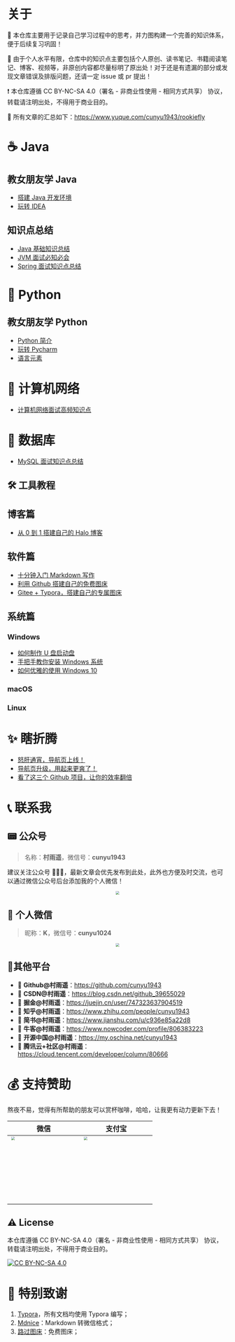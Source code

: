 # 关于


💯 本仓库主要用于记录自己学习过程中的思考，并力图构建一个完善的知识体系，便于后续复习巩固！

🙏 由于个人水平有限，仓库中的知识点主要包括个人原创、读书笔记、书籍阅读笔记、博客、视频等，非原创内容都尽量标明了原出处！对于还是有遗漏的部分或发现文章错误及排版问题，还请一定 issue 或 pr 提出！

❗ 本仓库遵循 CC BY-NC-SA 4.0（署名 - 非商业性使用 - 相同方式共享） 协议，转载请注明出处，不得用于商业目的。



💖 所有文章的汇总如下：https://www.yuque.com/cunyu1943/rookiefly



# ☕ Java

## 教女朋友学 Java

-    [搭建 Java 开发环境](https://t.1yb.co/ixeP)
-   [玩转 IDEA](https://t.1yb.co/iDSv)

## 知识点总结

-   [Java 基础知识总结](https://t.1yb.co/iDTW)
-   [JVM 面试必知必会](https://t.1yb.co/ixfd)
-   [Spring 面试知识点总结](https://t.1yb.co/ixdi)

# 🐍 Python

## 教女朋友学 Python

-   [Python 简介](https://t.1yb.co/ixaI)
-   [玩转 Pycharm](https://t.1yb.co/ixaD)
-   [语言元素](https://t.1yb.co/ixat)

# 📶 计算机网络

-   [计算机网络面试高频知识点](https://t.1yb.co/iqLO)

# 💽 数据库

-   [MySQL 面试知识点总结](https://t.1yb.co/ixcH)

## 🛠 工具教程

## 博客篇

-   [从 0 到 1 搭建自己的 Halo 博客](https://t.1yb.co/ixet)

## 软件篇

-   [十分钟入门 Markdown 写作](https://t.1yb.co/ixcL)
-   [利用 Github 搭建自己的免费图床](https://t.1yb.co/ixcs)
-   [Gitee + Typora，搭建自己的专属图床](https://t.1yb.co/ixcA)

## 系统篇

### Windows

-   [如何制作 U 盘启动盘](https://t.1yb.co/iDUy)
-   [手把手教你安装 Windows 系统](https://t.1yb.co/iDUf)
-   [如何优雅的使用 Windows 10](https://t.1yb.co/iDV1)

### macOS

### Linux

# ✨ 瞎折腾



-   [怒肝通宵，导航页上线！](https://t.1yb.co/ixc6)
-   [导航页升级，用起来更爽了！](https://t.1yb.co/ixc1)
-   [看了这三个 Github 项目，让你的效率翻倍](https://t.1yb.co/ixch)

# 📞 联系我

## 📟 公众号

>   名称：**村雨遥**，微信号：**cunyu1943**

建议关注公众号 🤝🤝🤝，最新文章会优先发布到此处，此外也方便及时交流，也可以通过微信公众号后台添加我的个人微信！

<div align="center"><img src="https://gitee.com/cunyu1943/images/raw/master/ImgsUbuntu/20200510234310.png" style="zoom:50%;" /></div>

##   💬 个人微信

>   昵称：**K**，微信号：**cunyu1024**

<div align="center"><img src="wechat.gif" style="zoom:50%;" /></div>

##  🍟其他平台

-   📌 **Github@村雨遥**：https://github.com/cunyu1943
-   📌 **CSDN@村雨遥**：https://blog.csdn.net/github_39655029
-   📌 **掘金@村雨遥**：https://juejin.cn/user/747323637904519
-   📌 **知乎@村雨遥**：https://www.zhihu.com/people/cunyu1943
-   📌 **简书@村雨遥**：https://www.jianshu.com/u/c936e85a22d8
-   📌 **牛客@村雨遥**：https://www.nowcoder.com/profile/806383223
-   📌 **开源中国@村雨遥**：https://my.oschina.net/cunyu1943
-   📌 **腾讯云+社区@村雨遥**：https://cloud.tencent.com/developer/column/80666



# 💰 支持赞助

熬夜不易，觉得有所帮助的朋友可以赏杯咖啡，哈哈，让我更有动力更新下去！

| 微信                                                         | 支付宝                                                       |
| ------------------------------------------------------------ | ------------------------------------------------------------ |
| <img src="https://s1.ax1x.com/2020/07/08/UZflJH.png" width="300px" style="zoom:50%;" ></img> | <img src="https://s1.ax1x.com/2020/07/08/UZf1Wd.png" width="300px" style="zoom:50%;" ></img> |

## ⚠ License

本仓库遵循 CC BY-NC-SA 4.0（署名 - 非商业性使用 - 相同方式共享） 协议，转载请注明出处，不得用于商业目的。

[![CC BY-NC-SA 4.0](https://i.creativecommons.org/l/by-nc-sa/4.0/88x31.png)](https://github.com/cunyu1943/zero2hero/blob/main/LICENSE)

# 🍋 特别致谢

1.  [Typora](https://typora.io/)，所有文档均使用 Typora 编写；
2.  [Mdnice](https://www.mdnice.com/)：Markdown 转微信格式；
3.  [路过图床](https://imgchr.com/)：免费图床；